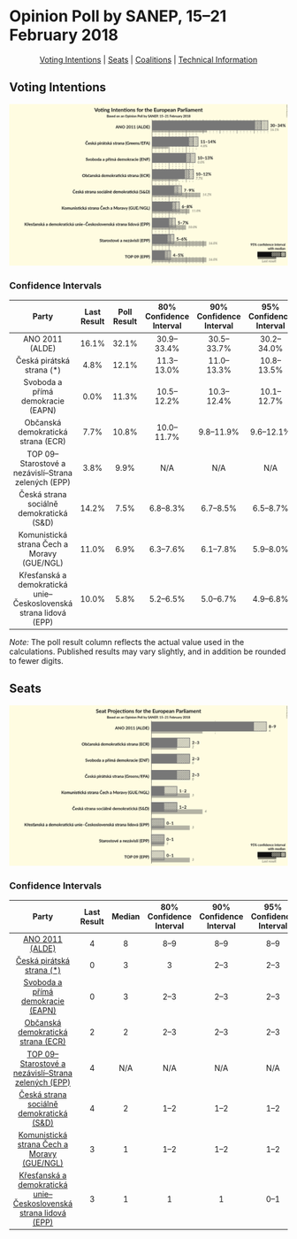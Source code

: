 # Opinion Poll by SANEP, 15–21 February 2018

<p align="center"><a href="#voting-intentions">Voting Intentions</a> | <a href="#seats">Seats</a> | <a href="#coalitions">Coalitions</a> | <a href="#technical-information">Technical Information</a></p>

## Voting Intentions

![Graph with voting intentions not yet produced](2018-02-21-SANEP.png "Voting Intentions")

### Confidence Intervals

| Party | Last Result | Poll Result | 80% Confidence Interval | 90% Confidence Interval | 95% Confidence Interval | 99% Confidence Interval |
|:-----:|:-----------:|:-----------:|:-----------------------:|:-----------------------:|:-----------------------:|:-----------------------:|
| ANO 2011 (ALDE) | 16.1% | 32.1% | 30.9–33.4% |30.5–33.7% |30.2–34.0% |29.7–34.7% |
| Česká pirátská strana (*) | 4.8% | 12.1% | 11.3–13.0% |11.0–13.3% |10.8–13.5% |10.5–13.9% |
| Svoboda a přímá demokracie (EAPN) | 0.0% | 11.3% | 10.5–12.2% |10.3–12.4% |10.1–12.7% |9.7–13.1% |
| Občanská demokratická strana (ECR) | 7.7% | 10.8% | 10.0–11.7% |9.8–11.9% |9.6–12.1% |9.3–12.6% |
| TOP 09–Starostové a nezávislí–Strana zelených (EPP) | 3.8% | 9.9% | N/A |N/A |N/A |N/A |
| Česká strana sociálně demokratická (S&D) | 14.2% | 7.5% | 6.8–8.3% |6.7–8.5% |6.5–8.7% |6.2–9.0% |
| Komunistická strana Čech a Moravy (GUE/NGL) | 11.0% | 6.9% | 6.3–7.6% |6.1–7.8% |5.9–8.0% |5.7–8.4% |
| Křesťanská a demokratická unie–Československá strana lidová (EPP) | 10.0% | 5.8% | 5.2–6.5% |5.0–6.7% |4.9–6.8% |4.6–7.2% |

*Note:* The poll result column reflects the actual value used in the calculations. Published results may vary slightly, and in addition be rounded to fewer digits.

## Seats

![Graph with seats not yet produced](2018-02-21-SANEP-seats.png "Seats")

### Confidence Intervals

| Party | Last Result | Median | 80% Confidence Interval | 90% Confidence Interval | 95% Confidence Interval | 99% Confidence Interval |
|:-----:|:-----------:|:------:|:-----------------------:|:-----------------------:|:-----------------------:|:-----------------------:|
| <a href="#ano-2011-(alde)">ANO 2011 (ALDE)</a> | 4 | 8 | 8–9 |8–9 |8–9 |7–9 |
| <a href="#česká-pirátská-strana-(*)">Česká pirátská strana (*)</a> | 0 | 3 | 3 |2–3 |2–3 |2–3 |
| <a href="#svoboda-a-přímá-demokracie-(eapn)">Svoboda a přímá demokracie (EAPN)</a> | 0 | 3 | 2–3 |2–3 |2–3 |2–3 |
| <a href="#občanská-demokratická-strana-(ecr)">Občanská demokratická strana (ECR)</a> | 2 | 2 | 2–3 |2–3 |2–3 |2–3 |
| <a href="#top-09–starostové-a-nezávislí–strana-zelených-(epp)">TOP 09–Starostové a nezávislí–Strana zelených (EPP)</a> | 4 | N/A | N/A |N/A |N/A |N/A |
| <a href="#česká-strana-sociálně-demokratická-(s&d)">Česká strana sociálně demokratická (S&D)</a> | 4 | 2 | 1–2 |1–2 |1–2 |1–2 |
| <a href="#komunistická-strana-čech-a-moravy-(gue/ngl)">Komunistická strana Čech a Moravy (GUE/NGL)</a> | 3 | 1 | 1–2 |1–2 |1–2 |1–2 |
| <a href="#křesťanská-a-demokratická-unie–československá-strana-lidová-(epp)">Křesťanská a demokratická unie–Československá strana lidová (EPP)</a> | 3 | 1 | 1 |1 |0–1 |0–1 |

